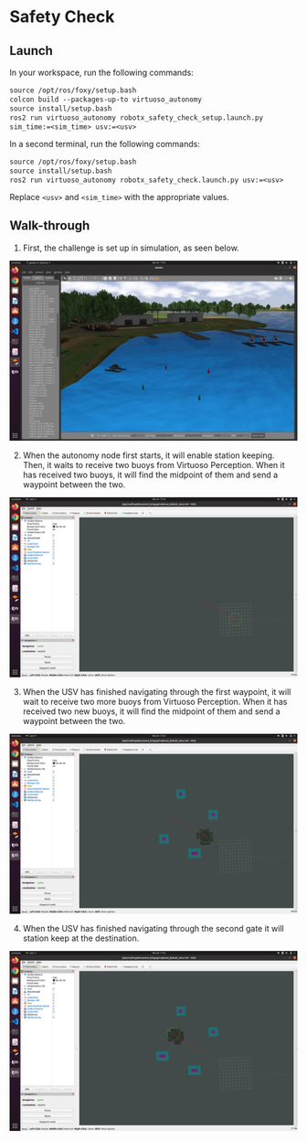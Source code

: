 
# Safety Check

## Launch

In your workspace, run the following commands:
```
source /opt/ros/foxy/setup.bash
colcon build --packages-up-to virtuoso_autonomy
source install/setup.bash
ros2 run virtuoso_autonomy robotx_safety_check_setup.launch.py sim_time:=<sim_time> usv:=<usv>
```

In a second terminal, run the following commands:
```
source /opt/ros/foxy/setup.bash
source install/setup.bash
ros2 run virtuoso_autonomy robotx_safety_check.launch.py usv:=<usv>
```

Replace `<usv>` and `<sim_time>` with the appropriate values.

## Walk-through

1. First, the challenge is set up in simulation, as seen below.

![Safety Check in Simulation](/documentation/images/robotx_safety_check1.png)

2. When the autonomy node first starts, it will enable station keeping. Then, it waits to receive two buoys from Virtuoso Perception. When it has received two buoys, it will find the midpoint of them and send a waypoint between the two.

![First path plan](/documentation/images/robotx_safety_check2.png)

3. When the USV has finished navigating through the first waypoint, it will wait to receive two more buoys from Virtuoso Perception. When it has received two new buoys, it will find the midpoint of them and send a waypoint between the two.

![Second path plan](/documentation/images/robotx_safety_check3.png)

4. When the USV has finished navigating through the second gate it will station keep at the destination.

![Final station keeping](/documentation/images/robotx_safety_check4.png)
